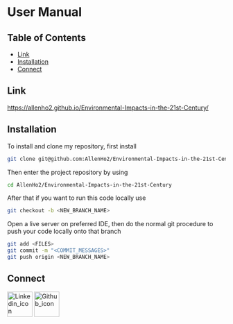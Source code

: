 # User Manual

## Table of Contents

- [Link](#link)
- [Installation](#installation)
- [Connect](#connect)



## Link
<a href="https://allenho2.github.io/Environmental-Impacts-in-the-21st-Century/">https://allenho2.github.io/Environmental-Impacts-in-the-21st-Century/</a>

## Installation
To install and clone my repository, first install
```bash
git clone git@github.com:AllenHo2/Environmental-Impacts-in-the-21st-Century.git
```
Then enter the project repository by using
```bash
cd AllenHo2/Environmental-Impacts-in-the-21st-Century
```
After that if you want to run this code locally use 
```bash
git checkout -b <NEW_BRANCH_NAME>
```
Open a live server on preferred IDE, then do the normal git procedure to push your code locally onto that branch
```bash
git add <FILES>
git commit -m "<COMMIT_MESSAGES>"
git push origin <NEW_BRANCH_NAME>
```

## Connect
<a href="https://www.linkedin.com/in/allen-ho-b67a6725b/"><img width="58" alt="Linkedin_icon" src="https://github.com/AllenHo2/project02-Elevator/assets/112123839/38209676-0df8-4cdf-a99e-e172deb63854" href="https://www.linkedin.com/in/allen-ho-b67a6725b/"></img></a>
<a href="https://github.com/AllenHo2"> <img width="58" alt="Github_icon" src="https://github.com/AllenHo2/project02-Elevator/assets/112123839/e56b00ce-0fb2-4ee1-bde1-2aec3c393ecd" href="https://github.com/AllenHo2"></img></a>